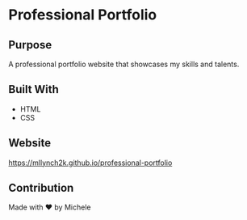 # Professional Portfolio

## Purpose
A professional portfolio website that showcases my skills and talents.

## Built With
* HTML
* CSS

## Website
https://mllynch2k.github.io/professional-portfolio

## Contribution
Made with ❤️ by Michele


